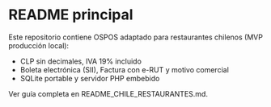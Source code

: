 # README principal

Este repositorio contiene OSPOS adaptado para restaurantes chilenos (MVP producción local):
- CLP sin decimales, IVA 19% incluido
- Boleta electrónica (SII), Factura con e-RUT y motivo comercial
- SQLite portable y servidor PHP embebido

Ver guía completa en README_CHILE_RESTAURANTES.md.

